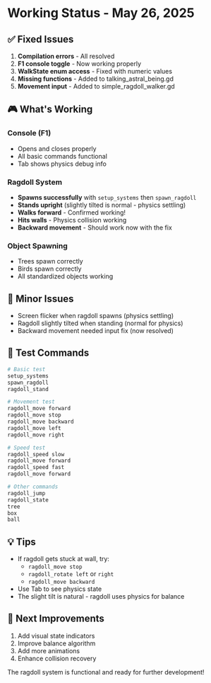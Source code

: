 # Working Status - May 26, 2025

## ✅ Fixed Issues
1. **Compilation errors** - All resolved
2. **F1 console toggle** - Now working properly
3. **WalkState enum access** - Fixed with numeric values
4. **Missing functions** - Added to talking_astral_being.gd
5. **Movement input** - Added to simple_ragdoll_walker.gd

## 🎮 What's Working

### Console (F1)
- Opens and closes properly
- All basic commands functional
- Tab shows physics debug info

### Ragdoll System
- **Spawns successfully** with `setup_systems` then `spawn_ragdoll`
- **Stands upright** (slightly tilted is normal - physics settling)
- **Walks forward** - Confirmed working!
- **Hits walls** - Physics collision working
- **Backward movement** - Should work now with the fix

### Object Spawning
- Trees spawn correctly
- Birds spawn correctly
- All standardized objects working

## 🐛 Minor Issues
- Screen flicker when ragdoll spawns (physics settling)
- Ragdoll slightly tilted when standing (normal for physics)
- Backward movement needed input fix (now resolved)

## 🎯 Test Commands

```bash
# Basic test
setup_systems
spawn_ragdoll
ragdoll_stand

# Movement test
ragdoll_move forward
ragdoll_move stop
ragdoll_move backward
ragdoll_move left
ragdoll_move right

# Speed test
ragdoll_speed slow
ragdoll_move forward
ragdoll_speed fast
ragdoll_move forward

# Other commands
ragdoll_jump
ragdoll_state
tree
box
ball
```

## 💡 Tips
- If ragdoll gets stuck at wall, try:
  - `ragdoll_move stop`
  - `ragdoll_rotate left` or `right`
  - `ragdoll_move backward`
- Use Tab to see physics state
- The slight tilt is natural - ragdoll uses physics for balance

## 🚀 Next Improvements
1. Add visual state indicators
2. Improve balance algorithm
3. Add more animations
4. Enhance collision recovery

The ragdoll system is functional and ready for further development!